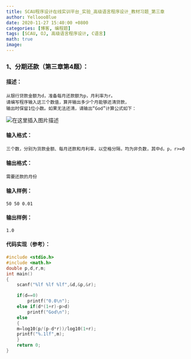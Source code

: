 ```yaml
---
title: SCAU程序设计在线实训平台_实验_高级语言程序设计_教材习题_第三章
author: YelloooBlue
date: 2020-11-27 15:40:00 +0800
categories: [博客, 编程题]
tags: [SCAU, OJ, 高级语言程序设计, C语言]
math: true
image: 
---
```



### 1、分期还款（第三章第4题）：

#### 描述：
	从银行贷款金额为d，准备每月还款额为p，月利率为r。
	请编写程序输入这三个数值，算并输出多少个月能够还清贷款，
	输出时保留1位小数。如果无法还清，请输出“God”计算公式如下：

![在这里插入图片描述](https://img-blog.csdnimg.cn/20201126172937548.png#pic_center)


#### 输入格式：
	三个数，分别为货款金额、每月还款和月利率，以空格分隔，均为非负数，其中d，p，r>=0

#### 输出格式：
	需要还款的月份

#### 输入样例：
	50 50 0.01

#### 输出样例：
	1.0

#### 代码实现（参考）：
```c
#include <stdio.h>
#include <math.h>
double p,d,r,m;
int main()
{
    scanf("%lf %lf %lf",&d,&p,&r);

    if(d==0)
        printf("0.0\n");
    else if(d*(1+r)-p>d)
        printf("God\n");
    else
    {
    m=log10(p/(p-d*r))/log10(1+r);
    printf("%.1lf",m);
    }
    return 0;
}
```

